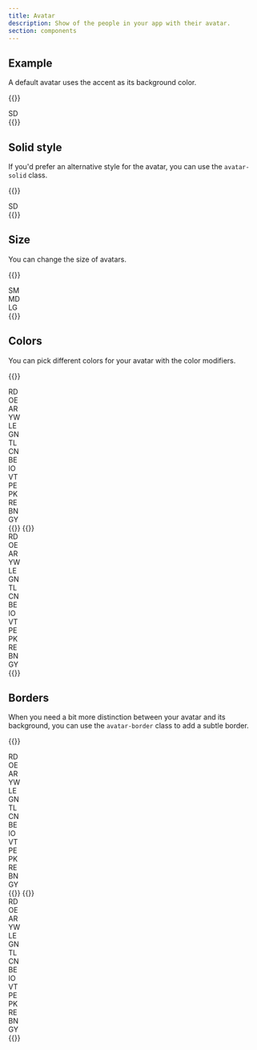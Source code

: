 ```yaml
---
title: Avatar
description: Show of the people in your app with their avatar.
section: components
---
```


## Example
A default avatar uses the accent as its background color.

{{<example>}}
<div class="avatar">SD</div>
{{</example>}}

## Solid style
If you'd prefer an alternative style for the avatar, you can use the `avatar-solid` class.

{{<example>}}
<div class="avatar avatar-solid">SD</div>
{{</example>}}

## Size
You can change the size of avatars.

{{<example class="docs-preview-avatar">}}
<div class="avatar avatar-sm">SM</div>
<div class="avatar">MD</div>
<div class="avatar avatar-lg">LG</div>
{{</example>}}

## Colors
You can pick different colors for your avatar with the color modifiers.

{{<example class="docs-preview-avatar">}}
<div class="avatar red">RD</div>
<div class="avatar orange">OE</div>
<div class="avatar amber">AR</div>
<div class="avatar yellow">YW</div>
<div class="avatar lime">LE</div>
<div class="avatar green">GN</div>
<div class="avatar teal">TL</div>
<div class="avatar cyan">CN</div>
<div class="avatar blue">BE</div>
<div class="avatar indigo">IO</div>
<div class="avatar violet">VT</div>
<div class="avatar purple">PE</div>
<div class="avatar pink">PK</div>
<div class="avatar rose">RE</div>
<div class="avatar brown">BN</div>
<div class="avatar grey">GY</div>
{{</example>}}
{{<example class="docs-preview-avatar">}}
<div class="avatar avatar-solid red">RD</div>
<div class="avatar avatar-solid orange">OE</div>
<div class="avatar avatar-solid amber">AR</div>
<div class="avatar avatar-solid yellow">YW</div>
<div class="avatar avatar-solid lime">LE</div>
<div class="avatar avatar-solid green">GN</div>
<div class="avatar avatar-solid teal">TL</div>
<div class="avatar avatar-solid cyan">CN</div>
<div class="avatar avatar-solid blue">BE</div>
<div class="avatar avatar-solid indigo">IO</div>
<div class="avatar avatar-solid violet">VT</div>
<div class="avatar avatar-solid purple">PE</div>
<div class="avatar avatar-solid pink">PK</div>
<div class="avatar avatar-solid rose">RE</div>
<div class="avatar avatar-solid brown">BN</div>
<div class="avatar avatar-solid grey">GY</div>
{{</example>}}

## Borders
When you need a bit more distinction between your avatar and its background, you can use the `avatar-border` class to add a subtle border.

{{<example class="docs-preview-avatar">}}
<div class="avatar avatar-border red">RD</div>
<div class="avatar avatar-border orange">OE</div>
<div class="avatar avatar-border amber">AR</div>
<div class="avatar avatar-border yellow">YW</div>
<div class="avatar avatar-border lime">LE</div>
<div class="avatar avatar-border green">GN</div>
<div class="avatar avatar-border teal">TL</div>
<div class="avatar avatar-border cyan">CN</div>
<div class="avatar avatar-border blue">BE</div>
<div class="avatar avatar-border indigo">IO</div>
<div class="avatar avatar-border violet">VT</div>
<div class="avatar avatar-border purple">PE</div>
<div class="avatar avatar-border pink">PK</div>
<div class="avatar avatar-border rose">RE</div>
<div class="avatar avatar-border brown">BN</div>
<div class="avatar avatar-border grey">GY</div>
{{</example>}}
{{<example class="docs-preview-avatar">}}
<div class="avatar avatar-solid avatar-border red">RD</div>
<div class="avatar avatar-solid avatar-border orange">OE</div>
<div class="avatar avatar-solid avatar-border amber">AR</div>
<div class="avatar avatar-solid avatar-border yellow">YW</div>
<div class="avatar avatar-solid avatar-border lime">LE</div>
<div class="avatar avatar-solid avatar-border green">GN</div>
<div class="avatar avatar-solid avatar-border teal">TL</div>
<div class="avatar avatar-solid avatar-border cyan">CN</div>
<div class="avatar avatar-solid avatar-border blue">BE</div>
<div class="avatar avatar-solid avatar-border indigo">IO</div>
<div class="avatar avatar-solid avatar-border violet">VT</div>
<div class="avatar avatar-solid avatar-border purple">PE</div>
<div class="avatar avatar-solid avatar-border pink">PK</div>
<div class="avatar avatar-solid avatar-border rose">RE</div>
<div class="avatar avatar-solid avatar-border brown">BN</div>
<div class="avatar avatar-solid avatar-border grey">GY</div>
{{</example>}}
